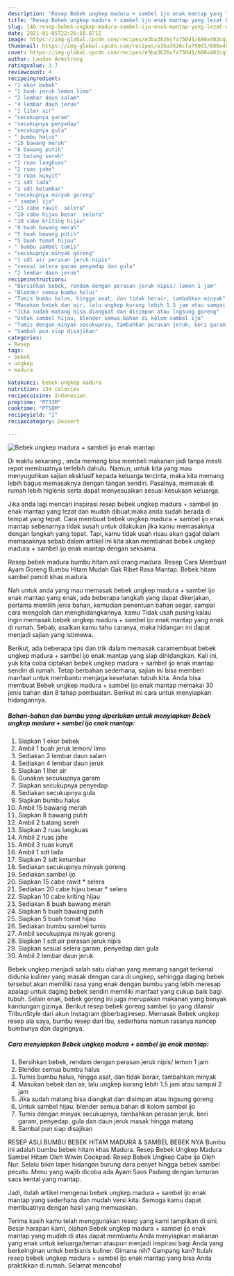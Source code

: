 ```yaml
---
description: "Resep Bebek ungkep madura + sambel ijo enak mantap yang lezat Untuk Jualan"
title: "Resep Bebek ungkep madura + sambel ijo enak mantap yang lezat Untuk Jualan"
slug: 140-resep-bebek-ungkep-madura-sambel-ijo-enak-mantap-yang-lezat-untuk-jualan
date: 2021-01-05T22:26:50.871Z
image: https://img-global.cpcdn.com/recipes/e3ba3626cfa750d1/680x482cq70/bebek-ungkep-madura-sambel-ijo-enak-mantap-foto-resep-utama.jpg
thumbnail: https://img-global.cpcdn.com/recipes/e3ba3626cfa750d1/680x482cq70/bebek-ungkep-madura-sambel-ijo-enak-mantap-foto-resep-utama.jpg
cover: https://img-global.cpcdn.com/recipes/e3ba3626cfa750d1/680x482cq70/bebek-ungkep-madura-sambel-ijo-enak-mantap-foto-resep-utama.jpg
author: Landon Armstrong
ratingvalue: 3.7
reviewcount: 4
recipeingredient:
- "1 ekor bebek"
- "1 buah jeruk lemon limo"
- "2 lembar daun salam"
- "4 lembar daun jeruk"
- "1 liter air"
- "secukupnya garam"
- "secukupnya penyedap"
- "secukupnya gula"
- " bumbu halus"
- "15 bawang merah"
- "8 bawang putih"
- "2 batang sereh"
- "2 ruas langkuas"
- "2 ruas jahe"
- "3 ruas kunyit"
- "1 sdt lada"
- "2 sdt ketumbar"
- "secukupnya minyak goreng"
- " sambel ijo"
- "15 cabe rawit  selera"
- "20 cabe hijau besar  selera"
- "10 cabe kriting hijau"
- "8 buah bawang merah"
- "5 buah bawang putih"
- "5 buah tomat hijau"
- " bumbu sambel tumis"
- "secukupnya minyak goreng"
- "1 sdt air perasan jeruk nipis"
- "sesuai selera garam penyedap dan gula"
- "2 lembar daun jeruk"
recipeinstructions:
- "Bersihkan bebek, rendam dengan perasan jeruk nipis/ lemon 1 jam"
- "Blender semua bumbu halus"
- "Tumis bumbu halus, hingga asat, dan tidak berair, tambahkan minyak"
- "Masukan bebek dan air, lalu ungkep kurang lebih 1.5 jam atau sampai 2 jam"
- "Jika sudah matang bisa diangkat dan disimpan atau lngsung goreng"
- "Untuk sambel hijau, blender semua bahan di kolom sambel ijo"
- "Tumis dengan minyak secukupnya, tambahkan perasan jeruk, beri garam, penyedap, gula dan daun jeruk masak hingga matang"
- "Sambal pun siap disajikan"
categories:
- Resep
tags:
- bebek
- ungkep
- madura

katakunci: bebek ungkep madura 
nutrition: 134 calories
recipecuisine: Indonesian
preptime: "PT33M"
cooktime: "PT58M"
recipeyield: "2"
recipecategory: Dessert

---
```



![Bebek ungkep madura + sambel ijo enak mantap](https://img-global.cpcdn.com/recipes/e3ba3626cfa750d1/680x482cq70/bebek-ungkep-madura-sambel-ijo-enak-mantap-foto-resep-utama.jpg)

Di waktu  sekarang , anda memang bisa membeli makanan jadi tanpa mesti repot membuatnya terlebih dahulu. Namun, untuk kita yang mau menyuguhkan sajian eksklusif kepada keluarga tercinta, maka kita memang lebih bagus memasaknya dengan tangan sendiri. Pasalnya, memasak di rumah lebih higienis serta dapat menyesuaikan sesuai kesukaan keluarga.

Jika anda lagi mencari inspirasi resep bebek ungkep madura + sambel ijo enak mantap yang lezat dan mudah dibuat,maka anda sudah berada di tempat yang tepat. Cara membuat bebek ungkep madura + sambel ijo enak mantap  sebenarnya tidak susah untuk dilakukan jika kamu memasaknya dengan langkah yang tepat. Tapi, kamu tidak usah risau akan gagal dalam memasaknya 
sebab dalam artikel ini kita akan membahas bebek ungkep madura + sambel ijo enak mantap dengan seksama.  

Resep bebek madura bumbu hitam asli orang madura. Resep Cara Membuat Ayam Goreng Bumbu Hitam Mudah Gak Ribet Rasa Mantap. Bebek hitam sambel pencit khas madura.

Nah untuk anda yang mau memasak bebek ungkep madura + sambel ijo enak mantap yang enak, ada beberapa langkah yang dapat dikerjakan, pertama memilih jenis bahan, kemudian penentuan bahan segar, sampai cara mengolah dan menghidangkannya. kamu Tidak usah pusing kalau ingin memasak bebek ungkep madura + sambel ijo enak mantap yang enak di rumah. Sebab, asalkan kamu  tahu caranya, maka hidangan ini dapat menjadi sajian yang istimewa.

Berikut, ada beberapa tips dan trik dalam memasak caramembuat bebek ungkep madura + sambel ijo enak mantap yang siap dihidangkan. Kali ini, yuk kita coba ciptakan bebek ungkep madura + sambel ijo enak mantap sendiri di rumah. Tetap berbahan sederhana, sajian ini bisa memberi manfaat untuk membantu menjaga kesehatan tubuh kita. Anda bisa membuat Bebek ungkep madura + sambel ijo enak mantap memakai 30 jenis bahan dan 8 tahap pembuatan. Berikut ini cara untuk menyiapkan hidangannya.

<!--inarticleads1-->

##### Bahan-bahan dan bumbu yang diperlukan untuk menyiapkan Bebek ungkep madura + sambel ijo enak mantap:

1. Siapkan 1 ekor bebek
1. Ambil 1 buah jeruk lemon/ limo
1. Sediakan 2 lembar daun salam
1. Sediakan 4 lembar daun jeruk
1. Siapkan 1 liter air
1. Gunakan secukupnya garam
1. Siapkan secukupnya penyedap
1. Sediakan secukupnya gula
1. Siapkan  bumbu halus
1. Ambil 15 bawang merah
1. Siapkan 8 bawang putih
1. Ambil 2 batang sereh
1. Siapkan 2 ruas langkuas
1. Ambil 2 ruas jahe
1. Ambil 3 ruas kunyit
1. Ambil 1 sdt lada
1. Siapkan 2 sdt ketumbar
1. Sediakan secukupnya minyak goreng
1. Sediakan  sambel ijo
1. Siapkan 15 cabe rawit * selera
1. Sediakan 20 cabe hijau besar * selera
1. Siapkan 10 cabe kriting hijau
1. Sediakan 8 buah bawang merah
1. Siapkan 5 buah bawang putih
1. Siapkan 5 buah tomat hijau
1. Sediakan  bumbu sambel tumis
1. Ambil secukupnya minyak goreng
1. Siapkan 1 sdt air perasan jeruk nipis
1. Siapkan sesuai selera garam, penyedap dan gula
1. Ambil 2 lembar daun jeruk


Bebek ungkep menjadi salah satu olahan yang memang sangat terkenal didunia kuliner yang masak dengan cara di ungkep, sehingga daging bebek tersebut akan memiliki rasa yang enak dengan bumbu yang lebih meresap apalagi untuk daging bebek sendiri memiliki manfaat yang cukup baik bagi tubuh. Selain enak, bebek goreng ini juga merupakan makanan yang banyak kandungan gizinya. Berikut resep bebek goreng sambel ijo yang dilansir TribunStyle dari akun Instagram @berbagiresep. Memasak Bebek ungkep resep ala saya, bumbu resep dari Ibu, sederhana namun rasanya nancep bumbunya dan dagingnya. 

<!--inarticleads2-->

##### Cara menyiapkan Bebek ungkep madura + sambel ijo enak mantap:

1. Bersihkan bebek, rendam dengan perasan jeruk nipis/ lemon 1 jam
1. Blender semua bumbu halus
1. Tumis bumbu halus, hingga asat, dan tidak berair, tambahkan minyak
1. Masukan bebek dan air, lalu ungkep kurang lebih 1.5 jam atau sampai 2 jam
1. Jika sudah matang bisa diangkat dan disimpan atau lngsung goreng
1. Untuk sambel hijau, blender semua bahan di kolom sambel ijo
1. Tumis dengan minyak secukupnya, tambahkan perasan jeruk, beri garam, penyedap, gula dan daun jeruk masak hingga matang
1. Sambal pun siap disajikan


RESEP ASLI BUMBU BEBEK HITAM MADURA &amp; SAMBEL BEBEK NYA Bumbu ini adalah bumbu bebek hitam khas Madura. Resep Bebek Ungkep Madura Sambel Hitam Oleh Wiwin Cookpad. Resep Bebek Ungkep Cabe Ijo Oleh Nur. Selalu bikin laper hidangan burung dara penyet hingga bebek sambel pecatu. Menu yang wajib dicoba ada Ayam Saos Padang dengan lumuran saos kental yang mantap. 

Jadi, itulah artikel mengenai  bebek ungkep madura + sambel ijo enak mantap  yang sederhana dan mudah versi kita. Semoga kamu dapat membuatnya dengan hasil yang memuaskan. 

Terima kasih kamu telah menggunakan resep yang kami tampilkan di sini. Besar harapan kami, olahan  Bebek ungkep madura + sambel ijo enak mantap yang mudah di atas dapat membantu Anda menyiapkan makanan yang enak untuk keluarga/teman ataupun menjadi inspirasi bagi Anda yang berkeinginan untuk berbisnis kuliner. Gimana nih? Gampang kan? Itulah resep bebek ungkep madura + sambel ijo enak mantap yang bisa Anda praktikkan di rumah. Selamat mencoba!

